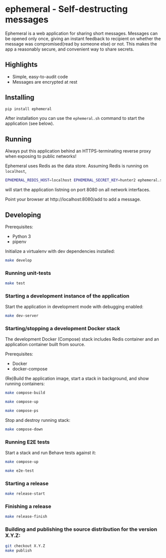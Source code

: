 # ephemeral - Self-destructing messages

Ephemeral is a web application for sharing short messages. Messages can be opened
only once, giving an instant feedback to recipient on whether the message was
compromised(read by someone else) or not. This makes the app a reasonably secure,
and convenient way to share secrets.

## Highlights

- Simple, easy-to-audit code
- Messages are encrypted at rest


## Installing

```sh
pip install ephemeral
```

After installation you can use the `ephemeral.sh` command to start the
application (see below).


## Running

Always put this application behind an HTTPS-terminating reverse proxy when exposing to
public networks!

Ephemeral uses Redis as the data store. Assuming Redis is running on `localhost`,

```sh
EPHEMERAL_REDIS_HOST=localhost EPHEMERAL_SECRET_KEY=hunter2 ephemeral.sh 0.0.0.0:8080
```

will start the application listning on port 8080 on all network interfaces.

Point your browser at http://localhost:8080/add to add a message.


## Developing

Prerequisites:

- Python 3
- pipenv

Initialize a virtualenv with dev dependencies installed:

```sh
make develop
```


### Running unit-tests

```sh
make test
```


### Starting a development instance of the application

Start the application in development mode with debugging enabled:

```sh
make dev-server
```


### Starting/stopping a development Docker stack

The development Docker (Compose) stack includes Redis container and an application
container built from source.

Prerequisites:

- Docker
- docker-compose

(Re)Build the application image, start a stack in background, and show running containers:

```sh
make compose-build

make compose-up

make compose-ps
```

Stop and destroy running stack:

```sh
make compose-down
```


### Running E2E tests

Start a stack and run Behave tests against it:

```sh
make compose-up

make e2e-test
```


### Starting a release

```sh
make release-start
```


### Finishing a release

```sh
make release-finish
```


### Building and publishing the source distribution for the version X.Y.Z:

```sh
git checkout X.Y.Z
make publish
```
